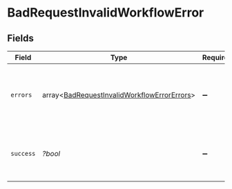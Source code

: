 # BadRequestInvalidWorkflowError


## Fields

| Field                                                                                                      | Type                                                                                                       | Required                                                                                                   | Description                                                                                                | Example                                                                                                    |
| ---------------------------------------------------------------------------------------------------------- | ---------------------------------------------------------------------------------------------------------- | ---------------------------------------------------------------------------------------------------------- | ---------------------------------------------------------------------------------------------------------- | ---------------------------------------------------------------------------------------------------------- |
| `errors`                                                                                                   | array<[BadRequestInvalidWorkflowErrorErrors](../../models/shared/BadRequestInvalidWorkflowErrorErrors.md)> | :heavy_minus_sign:                                                                                         | List of errors that the the provided Workflow rule list contains.                                          |                                                                                                            |
| `success`                                                                                                  | *?bool*                                                                                                    | :heavy_minus_sign:                                                                                         | Indicates whether the provided Workflow rule list is valid or not.                                         | false                                                                                                      |